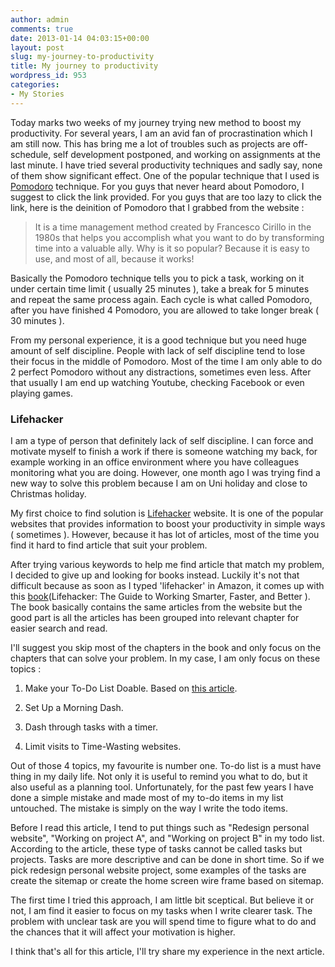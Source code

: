 ```yaml
---
author: admin
comments: true
date: 2013-01-14 04:03:15+00:00
layout: post
slug: my-journey-to-productivity
title: My journey to productivity
wordpress_id: 953
categories:
- My Stories
---
```


Today marks two weeks of my journey trying new method to boost my productivity. For several years, I am an avid fan of procrastination which I am still now. This has bring me a lot of troubles such as projects are off-schedule, self development postponed, and working on assignments at the last minute. I have tried several productivity techniques and sadly say, none of them show significant effect. One of the popular technique that I used is [Pomodoro](http://www.pomodorotechnique.com/) technique. For you guys that never heard about Pomodoro, I suggest to click the link provided. For you guys that are too lazy to click the link, here is the deinition of Pomodoro that I grabbed from the website :


> It is a time management method created by Francesco Cirillo in the 1980s that helps you accomplish what you want to do by transforming time into a valuable ally. Why is it so popular? Because it is easy to use, and most of all, because it works!


Basically the Pomodoro technique tells you to pick a task, working on it under certain time limit ( usually 25 minutes ), take a break for 5 minutes and repeat the same process again. Each cycle is what called Pomodoro, after you have finished 4 Pomodoro, you are allowed to take longer break ( 30 minutes ).

From my personal experience, it is a good technique but you need huge amount of self discipline. People with lack of self discipline tend to lose their focus in the middle of Pomodoro. Most of the time I am only able to do 2 perfect Pomodoro without any distractions, sometimes even less. After that usually I am end up watching Youtube, checking Facebook or even playing games.


### Lifehacker


I am a type of person that definitely lack of self discipline. I can force and motivate myself to finish a work if there is someone watching my back, for example working in an office environment where you have colleagues monitoring what you are doing. However, one month ago I was trying find a new way to solve this problem because I am on Uni holiday and close to Christmas holiday.

My first choice to find solution is [Lifehacker](http://www.lifehacker.com.au/) website. It is one of the popular websites that provides information to boost your productivity in simple ways ( sometimes ). However, because it has lot of articles, most of the time you find it hard to find article that suit your problem.

After trying various keywords to help me find article that match my problem, I decided to give up and looking for books instead. Luckily it's not that difficult because as soon as I typed 'lifehacker' in Amazon, it comes up with this [book](http://www.amazon.com/Lifehacker-Working-Smarter-Faster-ebook/dp/B0055AUGG8/ref=sr_1_2?ie=UTF8&qid=1357975024&sr=8-2&keywords=lifehacker)(Lifehacker: The Guide to Working Smarter, Faster, and Better ). The book basically contains the same articles from the website but the good part is all the articles has been grouped into relevant chapter for easier search and read.

I'll suggest you skip most of the chapters in the book and only focus on the chapters that can solve your problem. In my case, I am only focus on these topics :

  1. Make your To-Do List Doable. Based on [this article](http://lifehacker.com/270404/how-to-make-your-to+do-list-doable).
	
  2. Set Up a Morning Dash.
	
  3. Dash through tasks with a timer.
	
  4. Limit visits to Time-Wasting websites.

Out of those 4 topics, my favourite is number one. To-do list is a must have thing in my daily life. Not only it is useful to remind you what to do, but it also useful as a planning tool. Unfortunately, for the past few years I have done a simple mistake and made most of my to-do items in my list untouched. The mistake is simply on the way I write the todo items.

Before I read this article, I tend to put things such as "Redesign personal website", "Working on project A", and "Working on project B" in my todo list. According to the article, these type of tasks cannot be called tasks but projects. Tasks are more descriptive and can be done in short time. So if we pick redesign personal website project, some examples of the tasks are create the sitemap or create the home screen wire frame based on sitemap.

The first time I tried this approach, I am little bit sceptical. But believe it or not, I am find it easier to focus on my tasks when I write clearer task. The problem with unclear task are you will spend time to figure what to do and the chances that it will affect your motivation is higher.

I think that's all for this article, I'll try share my experience in the next article.
